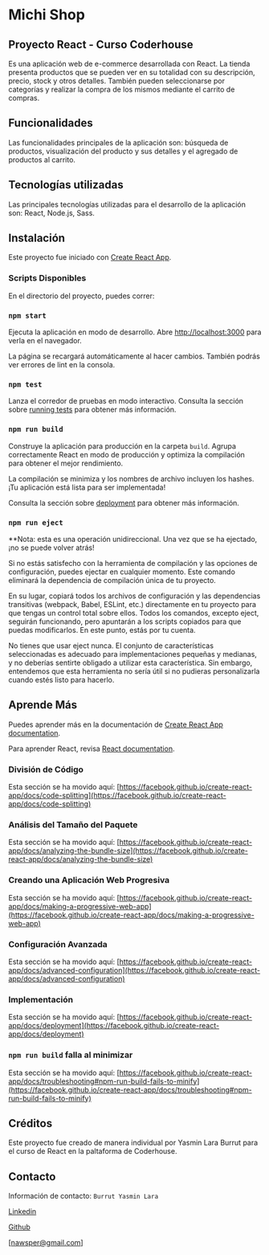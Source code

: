 # Michi Shop

## Proyecto React - Curso Coderhouse

Es una aplicación web de e-commerce desarrollada con React. La tienda presenta productos que se pueden ver en su totalidad con su descripción, precio, stock y otros detalles. También pueden seleccionarse por categorías y realizar la compra de los mismos mediante el carrito de compras.

## Funcionalidades

Las funcionalidades principales de la aplicación son: búsqueda de productos, visualización del producto y sus detalles y el agregado de productos al carrito.

## Tecnologías utilizadas

Las principales tecnologías utilizadas para el desarrollo de la aplicación son: React, Node.js, Sass.

## Instalación

Este proyecto fue iniciado con [Create React App](https://github.com/facebook/create-react-app).

### Scripts Disponibles

En el directorio del proyecto, puedes correr:

### `npm start`

Ejecuta la aplicación en modo de desarrollo.
Abre [http://localhost:3000](http://localhost:3000) para verla en el navegador.

La página se recargará automáticamente al hacer cambios.
También podrás ver errores de lint en la consola.

### `npm test`

Lanza el corredor de pruebas en modo interactivo.
Consulta la sección sobre [running tests](https://facebook.github.io/create-react-app/docs/running-tests) para obtener más información.

### `npm run build`

Construye la aplicación para producción en la carpeta `build`.
Agrupa correctamente React en modo de producción y optimiza la compilación para obtener el mejor rendimiento.

La compilación se minimiza y los nombres de archivo incluyen los hashes.
¡Tu aplicación está lista para ser implementada!

Consulta la sección sobre [deployment](https://facebook.github.io/create-react-app/docs/deployment) para obtener más información.

### `npm run eject`

\*\*Nota: esta es una operación unidireccional. Una vez que se ha ejectado, ¡no se puede volver atrás!

Si no estás satisfecho con la herramienta de compilación y las opciones de configuración, puedes ejectar en cualquier momento. Este comando eliminará la dependencia de compilación única de tu proyecto.

En su lugar, copiará todos los archivos de configuración y las dependencias transitivas (webpack, Babel, ESLint, etc.) directamente en tu proyecto para que tengas un control total sobre ellos. Todos los comandos, excepto eject, seguirán funcionando, pero apuntarán a los scripts copiados para que puedas modificarlos. En este punto, estás por tu cuenta.

No tienes que usar eject nunca. El conjunto de características seleccionadas es adecuado para implementaciones pequeñas y medianas, y no deberías sentirte obligado a utilizar esta característica. Sin embargo, entendemos que esta herramienta no sería útil si no pudieras personalizarla cuando estés listo para hacerlo.

## Aprende Más

Puedes aprender más en la documentación de [Create React App documentation](https://facebook.github.io/create-react-app/docs/getting-started).

Para aprender React, revisa [React documentation](https://reactjs.org/).

### División de Código

Esta sección se ha movido aquí: [https://facebook.github.io/create-react-app/docs/code-splitting](https://facebook.github.io/create-react-app/docs/code-splitting)

### Análisis del Tamaño del Paquete

Esta sección se ha movido aquí: [https://facebook.github.io/create-react-app/docs/analyzing-the-bundle-size](https://facebook.github.io/create-react-app/docs/analyzing-the-bundle-size)

### Creando una Aplicación Web Progresiva

Esta sección se ha movido aquí: [https://facebook.github.io/create-react-app/docs/making-a-progressive-web-app](https://facebook.github.io/create-react-app/docs/making-a-progressive-web-app)

### Configuración Avanzada

Esta sección se ha movido aquí: [https://facebook.github.io/create-react-app/docs/advanced-configuration](https://facebook.github.io/create-react-app/docs/advanced-configuration)

### Implementación

Esta sección se ha movido aquí: [https://facebook.github.io/create-react-app/docs/deployment](https://facebook.github.io/create-react-app/docs/deployment)

### `npm run build` falla al minimizar

Esta sección se ha movido aquí: [https://facebook.github.io/create-react-app/docs/troubleshooting#npm-run-build-fails-to-minify](https://facebook.github.io/create-react-app/docs/troubleshooting#npm-run-build-fails-to-minify)

## Créditos

Este proyecto fue creado de manera individual por Yasmin Lara Burrut para el curso de React en la paltaforma de Coderhouse.

## Contacto

Información de contacto:
`Burrut Yasmin Lara`

[Linkedin](https://www.linkedin.com/in/burrutyasmin/)

[Github](https://github.com/Nawsper)

[nawsper@gmail.com]
